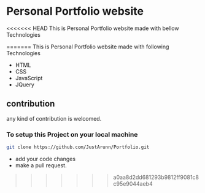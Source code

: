 # Personal Portfolio website

<<<<<<< HEAD
This is Personal Portfolio website made with bellow Technologies


=======
This is Personal Portfolio website made with following Technologies

* HTML
* CSS
* JavaScript
* JQuery

## contribution

any kind of contribution is welcomed.

### To setup this Project on your local machine
```sh
git clone https://github.com/JustArunn/Portfolio.git
```
* add your code changes 
* make a pull request.
>>>>>>> a0aa8d2dd681293b9812ff9081c8c95e9044aeb4

